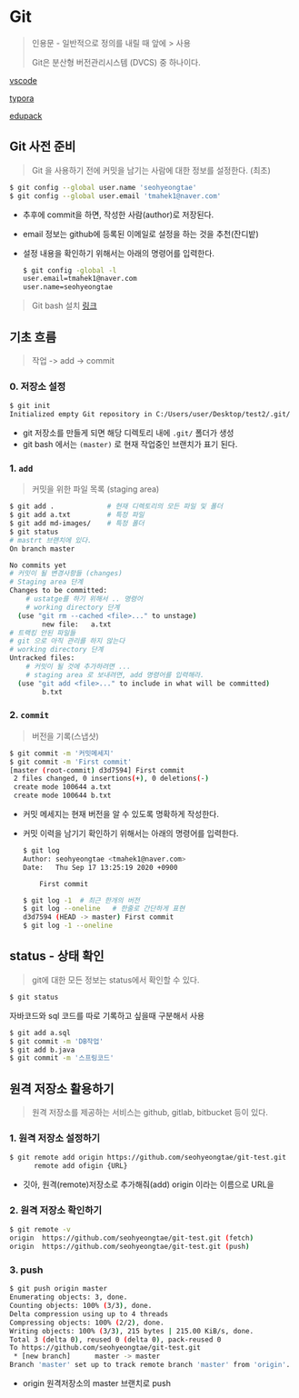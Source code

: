 # Git

> 인용문 - 일반적으로 정의를 내릴 때 앞에 > 사용
>
> Git은 분산형 버전관리시스템 (DVCS) 중 하나이다.

[vscode](https://code.visualstudio.com/ )

[typora](https://typora.io/#windows )

[edupack](https://education.github.com/pack)

## Git 사전 준비

> Git 을 사용하기 전에 커밋을 남기는 사람에 대한 정보를 설정한다. (최초)



```bash
$ git config --global user.name 'seohyeongtae'
$ git config --global user.email 'tmahek1@naver.com'
```

* 추후에 commit을 하면, 작성한 사람(author)로 저장된다.

* email 정보는 github에 등록된 이메일로 설정을 하는 것을 추천(잔디밭)

* 설정 내용을 확인하기 위해서는 아래의 명령어를 입력한다.

  ```bash
  $ git config -global -l
  user.email=tmahek1@naver.com
  user.name=seohyeongtae
  ```

> Git bash 설치 [링크](https://gitforwindows.org/ )

## 기초 흐름

> 작업 -> add -> commit

### 0. 저장소 설정

```bash
$ git init
Initialized empty Git repository in C:/Users/user/Desktop/test2/.git/
```

* git 저장소를 만들게 되면 해당 디렉토리 내에 `.git/` 폴더가 생성
* git bash 에서는 `(master)` 로 현재 작업중인 브랜치가 표기 된다.

### 1. `add`

> 커밋을 위한 파일 목록 (staging area)

```bash
$ git add .  			# 현재 디렉토리의 모든 파일 및 폴더
$ git add a.txt 		# 특정 파일
$ git add md-images/	# 특정 폴더
$ git status
# mastrt 브랜치에 있다.
On branch master

No commits yet
# 커밋이 될 변경사항들 (changes)
# Staging area 단계
Changes to be committed:
	# ustatge를 하기 위해서 .. 명령어 
	# working directory 단계
  (use "git rm --cached <file>..." to unstage)
        new file:   a.txt
# 트랙킹 안된 파일들
# git 으로 아직 관리를 하지 않는다
# working directory 단계
Untracked files:
	# 커밋이 될 것에 추가하려면 ...
	# staging area 로 보내려면, add 명령어를 입력해라.
  (use "git add <file>..." to include in what will be committed)
        b.txt


```

### 2. `commit`

> 버전을 기록(스냅샷)

```bash
$ git commit -m '커밋메세지'
$ git commit -m 'First commit'
[master (root-commit) d3d7594] First commit
 2 files changed, 0 insertions(+), 0 deletions(-)
 create mode 100644 a.txt
 create mode 100644 b.txt

```

* 커밋 메세지는 현재 버전을 알 수 있도록 명확하게 작성한다.

* 커밋 이력을 남기기 확인하기 위해서는 아래의 명령어를 입력한다.

  ```bash
  $ git log
  Author: seohyeongtae <tmahek1@naver.com>
  Date:   Thu Sep 17 13:25:19 2020 +0900
  
      First commit
  
  $ git log -1	# 최근 한개의 버전
  $ git log --oneline	# 한줄로 간단하게 표현
  d3d7594 (HEAD -> master) First commit
  $ git log -1 --oneline
  ```

## status - 상태 확인

> git에 대한 모든 정보는 status에서 확인할 수 있다.

```bash
$ git status
```



 자바코드와 sql 코드를 따로 기록하고 싶을때 구분해서 사용

```bash
$ git add a.sql
$ git commit -m 'DB작업'
$ git add b.java 
$ git commit -m '스프링코드'
```



## 원격 저장소 활용하기

> 원격 저장소를 제공하는 서비스는 github, gitlab, bitbucket 등이 있다.

### 1. 원격 저장소 설정하기

```bash
$ git remote add origin https://github.com/seohyeongtae/git-test.git
      remote add ofigin {URL}
```

* 깃아, 원격(remote)저장소로 추가해줘(add) origin 이라는 이름으로 URL을

### 2. 원격 저장소 확인하기

```bash
$ git remote -v
origin  https://github.com/seohyeongtae/git-test.git (fetch)
origin  https://github.com/seohyeongtae/git-test.git (push)
```

### 3. push

```bash
$ git push origin master
Enumerating objects: 3, done.
Counting objects: 100% (3/3), done.
Delta compression using up to 4 threads
Compressing objects: 100% (2/2), done.
Writing objects: 100% (3/3), 215 bytes | 215.00 KiB/s, done.
Total 3 (delta 0), reused 0 (delta 0), pack-reused 0
To https://github.com/seohyeongtae/git-test.git
 * [new branch]      master -> master
Branch 'master' set up to track remote branch 'master' from 'origin'.

```

* origin 원격저장소의 master 브랜치로 push
